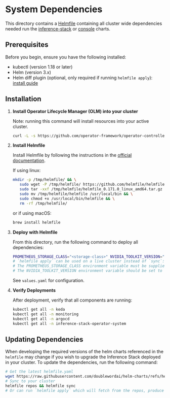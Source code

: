 # System Dependencies

This directory contains a [Helmfile](https://helmfile.readthedocs.io/en/latest/) containing all cluster wide dependencies needed run the [inference-stack](../charts/inference-stack/) or [console](../charts/console/) charts.

## Prerequisites

Before you begin, ensure you have the following installed:

- kubectl (version 1.18 or later)
- Helm (version 3.x)
- Helm diff plugin (optional, only required if running `helmfile apply`): [install guide](https://github.com/databus23/helm-diff?tab=readme-ov-file#install)

## Installation

1. **Install Operator Lifecycle Manager (OLM) into your cluster**

   Note: running this command will install resources into your active cluster.

   ```bash
   curl -L -s https://github.com/operator-framework/operator-controller/releases/latest/download/install.sh | bash -s
   ```

2. **Install Helmfile**

   Install Helmfile by following the instructions in the [official documentation](https://helmfile.readthedocs.io/en/latest/#installation).

   If using linux:

   ```bash
   mkdir -p /tmp/helmfile/ && \
      sudo wget -P /tmp/helmfile/ https://github.com/helmfile/helmfile/releases/download/v0.171.0/helmfile_0.171.0_linux_amd64.tar.gz && \
      sudo tar -xxf /tmp/helmfile/helmfile_0.171.0_linux_amd64.tar.gz -C /tmp/helmfile/ && \
      sudo mv /tmp/helmfile/helmfile /usr/local/bin && \
      sudo chmod +x /usr/local/bin/helmfile && \
      rm -rf /tmp/helmfile/
   ```

   or if using macOS:

   ```bash
   brew install helmfile
   ```

3. **Deploy with Helmfile**

   From this directory, run the following command to deploy all dependencies:

   ```bash
   PROMETHEUS_STORAGE_CLASS="<storage-class>" NVIDIA_TOOLKIT_VERSION="v1.17.5-ubi8" helmfile sync
   # `helmfile apply` can be used on a live cluster instead of `sync`: and will only apply changes.
   # The PROMETHEUS_STORAGE_CLASS environment variable must be supplied.
   # The NVIDIA_TOOLKIT_VERSION environment variable should be set to work with the nodes in your cluster.
   ```

   See `values.yaml` for configuration.

4. **Verify Deployments**

   After deployment, verify that all components are running:

   ```bash
   kubectl get all -n keda
   kubectl get all -n monitoring
   kubectl get all -n argocd
   kubectl get all -n inference-stack-operator-system
   ```

## Updating Dependencies

When developing the required versions of the helm charts referenced in the `helmfile` may change if you wish to upgrade the Inference Stack deployed in your cluster. To update the dependencies, run the following command:

```bash
# Get the latest helmfile.yaml
wget https://raw.githubusercontent.com/doublewordai/helm-charts/refs/heads/main/system/helmfile.yaml
# Sync to your cluster
helmfile repos && helmfile sync
# Or can run `helmfile apply` which will fetch from the repos, produce a diff and then sync.
```
